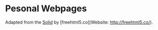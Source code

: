 # Pesonal Webpages

Adapted from the [Solid](https://freehtml5.co/solid-one-page-free-html5-bootstrap-template-multi-purpose/)
by [freehtml5.co](Website: http://freehtml5.co/).
